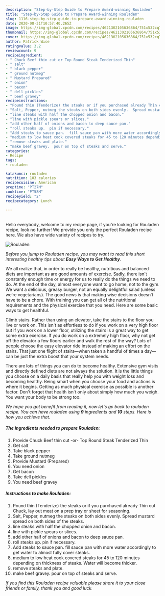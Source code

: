 ```yaml
---
description: "Step-by-Step Guide to Prepare Award-winning Rouladen"
title: "Step-by-Step Guide to Prepare Award-winning Rouladen"
slug: 1116-step-by-step-guide-to-prepare-award-winning-rouladen
date: 2020-08-31T10:57:40.265Z
image: https://img-global.cpcdn.com/recipes/4621302105636864/751x532cq70/rouladen-recipe-main-photo.jpg
thumbnail: https://img-global.cpcdn.com/recipes/4621302105636864/751x532cq70/rouladen-recipe-main-photo.jpg
cover: https://img-global.cpcdn.com/recipes/4621302105636864/751x532cq70/rouladen-recipe-main-photo.jpg
author: Patrick Wise
ratingvalue: 3.2
reviewcount: 9
recipeingredient:
- " Chuck Beef thin cut or Top Round Steak Tenderized Thin"
- " salt"
- " black pepper"
- " ground nutmeg"
- " Mustard Prepared"
- " onion"
- " bacon"
- " dell pickles"
- " beef gravey"
recipeinstructions:
- "Pound thin (Tenderize) the steaks or if you purchased already Thin cut Chuck, lay out meat on a prep tray or sheet for seasoning."
- "Salt, Pepper, nutmeg the steaks on both sides evenly.  Spread mustard spread on both sides of the steaks."
- "line steaks with half the chopped onion and bacon."
- "line with pickle spears or slices."
- "add other half of onions and bacon to deep sauce pan."
- "roll steaks up.  pin if necessary."
- "Add steaks to sauce pan.  fill sauce pan with more water accordingly to get water to almost fully cover steaks."
- "medium to low heat cook covered steaks for 45 to 120 minutes depending on thickness of steaks.  Water will become thicker."
- "remove steaks and plate."
- "make beef gravey.  pour on top of steaks and serve."
categories:
- Recipe
tags:
- rouladen

katakunci: rouladen 
nutrition: 103 calories
recipecuisine: American
preptime: "PT27M"
cooktime: "PT58M"
recipeyield: "2"
recipecategory: Lunch

---
```

<br>
Hello everybody, welcome to my recipe page, if you're looking for Rouladen recipe, look no further! We provide you only the perfect Rouladen recipe here. We also have wide variety of recipes to try.
<br>


![Rouladen](https://img-global.cpcdn.com/recipes/4621302105636864/751x532cq70/rouladen-recipe-main-photo.jpg)

<i>Before you jump to Rouladen recipe, you may want to read this short interesting healthy tips about <strong>Easy Ways to Get Healthy</strong>.</i>

We all realize that, in order to really be healthy, nutritious and balanced diets are important as are good amounts of exercise. Sadly, there isn't constantly enough time or energy for us to really do the things we need to do. At the end of the day, almost everyone want to go home, not to the gym. We want a delicious, greasy burger, not an equally delightful salad (unless we’re vegetarians). The good news is that making wise decisions doesn’t have to be a chore. With training you can get all of the nutritional requirements and the physical exercise that you need. Here are some basic ways to get healthful.

Climb stairs. Rather than using an elevator, take the stairs to the floor you live or work on. This isn't as effortless to do if you work on a very high floor but if you work on a lower floor, utilizing the stairs is a great way to get some extra exercise. If you do work on a extremely high floor, why not get off the elevator a few floors earlier and walk the rest of the way? Lots of people choose the easy elevator ride instead of making an effort on the stairs. That just one flight of stairs—when taken a handful of times a day—can be just the extra boost that your system needs. 

There are lots of things you can do to become healthy. Extensive gym visits and directly defined diets are not always the solution. It is the little things you choose on a daily basis that really help you with weight loss and becoming healthy. Being smart when you choose your food and actions is where it begins. Getting as much physical exercise as possible is another factor. Don't forget that health isn't only about simply how much you weigh. You want your body to be strong too. 


<i>We hope you got benefit from reading it, now let's go back to rouladen recipe. You can have rouladen using <strong>9</strong> ingredients and <strong>10</strong> steps. Here is how you achieve that.
</i>

##### The ingredients needed to prepare Rouladen:

1. Provide  Chuck Beef thin cut -or- Top Round Steak Tenderized Thin
1. Get  salt
1. Take  black pepper
1. Take  ground nutmeg
1. Provide  Mustard (Prepared)
1. You need  onion
1. Get  bacon
1. Take  dell pickles
1. You need  beef gravey


##### Instructions to make Rouladen:

1. Pound thin (Tenderize) the steaks or if you purchased already Thin cut Chuck, lay out meat on a prep tray or sheet for seasoning.
1. Salt, Pepper, nutmeg the steaks on both sides evenly.  Spread mustard spread on both sides of the steaks.
1. line steaks with half the chopped onion and bacon.
1. line with pickle spears or slices.
1. add other half of onions and bacon to deep sauce pan.
1. roll steaks up.  pin if necessary.
1. Add steaks to sauce pan.  fill sauce pan with more water accordingly to get water to almost fully cover steaks.
1. medium to low heat cook covered steaks for 45 to 120 minutes depending on thickness of steaks.  Water will become thicker.
1. remove steaks and plate.
1. make beef gravey.  pour on top of steaks and serve.


<i>If you find this Rouladen recipe valuable please share it to your close friends or family, thank you and good luck.</i>
